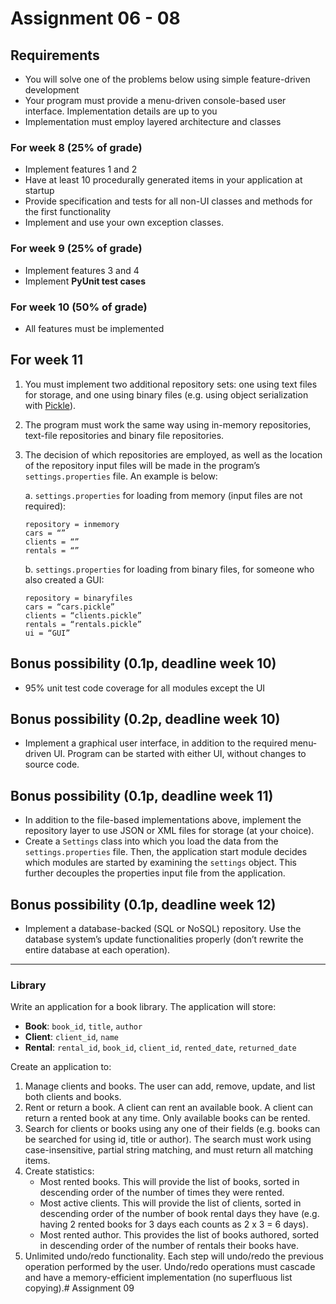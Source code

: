 # Assignment 06 - 08
## Requirements
- You will solve one of the problems below using simple feature-driven development
- Your program must provide a menu-driven console-based user interface. Implementation details are up to you
- Implementation must employ layered architecture and classes

### For week 8 (25% of grade)
- Implement features 1 and 2
- Have at least 10 procedurally generated items in your application at startup
- Provide specification and tests for all non-UI classes and methods for the first functionality
- Implement and use your own exception classes.

### For week 9 (25% of grade)
- Implement features 3 and 4
- Implement **PyUnit test cases**

### For week 10 (50% of grade)
- All features must be implemented

## For week 11
1. You must implement two additional repository sets: one using text files for storage, and one using binary files (e.g. using object serialization with [Pickle](https://docs.python.org/3.8/library/pickle.html)).
2. The program must work the same way using in-memory repositories, text-file repositories and binary file repositories.
3. The decision of which repositories are employed, as well as the location of the repository input files will be made in the program’s `settings.properties` file. An example is below:

    a. `settings.properties` for loading from memory (input files are not required):
    ```
    repository = inmemory
    cars = “”
    clients = “”
    rentals = “”
    ```
    b. `settings.properties` for loading from binary files, for someone who also created a GUI:
    ```
    repository = binaryfiles
    cars = “cars.pickle”
    clients = “clients.pickle”
    rentals = “rentals.pickle”
    ui = “GUI”
    ```

## Bonus possibility (0.1p, deadline week 10)
- 95% unit test code coverage for all modules except the UI 

## Bonus possibility (0.2p, deadline week 10)
- Implement a graphical user interface, in addition to the required menu-driven UI. Program can be started with either UI, without changes to source code.

## Bonus possibility (0.1p, deadline week 11)
- In addition to the file-based implementations above, implement the repository layer to use JSON or XML files for storage (at your choice).
- Create a `Settings` class into which you load the data from the `settings.properties` file. Then, the application start module decides which modules are started by examining the `settings` object. This further decouples the properties input file from the application.

## Bonus possibility (0.1p, deadline week 12)
- Implement a database-backed (SQL or NoSQL) repository. Use the database system’s update functionalities properly (don’t rewrite the entire database at each operation).

---
### Library
Write an application for a book library. The application will store:
- **Book**: `book_id`, `title`, `author`
- **Client**: `client_id`, `name`
- **Rental**: `rental_id`, `book_id`, `client_id`, `rented_date`, `returned_date`

Create an application to:
1. Manage clients and books. The user can add, remove, update, and list both clients and books.
2. Rent or return a book. A client can rent an available book. A client can return a rented book at any time. Only available books can be rented.
3. Search for clients or books using any one of their fields (e.g. books can be searched for using id, title or author). The search must work using case-insensitive, partial string matching, and must return all matching items.
4. Create statistics:
    - Most rented books. This will provide the list of books, sorted in descending order of the number of times they were rented.
    - Most active clients. This will provide the list of clients, sorted in descending order of the number of book rental days they have (e.g. having 2 rented books for 3 days each counts as 2 x 3 = 6 days).
    - Most rented author. This provides the list of books authored, sorted in descending order of the number of rentals their books have.
5. Unlimited undo/redo functionality. Each step will undo/redo the previous operation performed by the user. Undo/redo operations must cascade and have a memory-efficient implementation (no superfluous list copying).# Assignment 09
